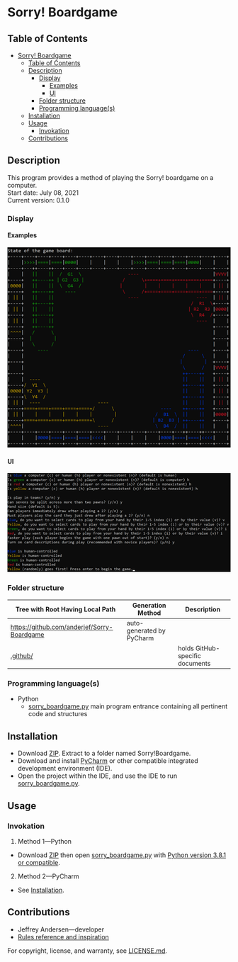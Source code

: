 # Sorry! Boardgame

## Table of Contents

- [Sorry! Boardgame](#sorry-boardgame)
  - [Table of Contents](#table-of-contents)
  - [Description](#description)
    - [Display](#display)
      - [Examples](#examples)
      - [UI](#ui)
    - [Folder structure](#folder-structure)
    - [Programming language(s)](#programming-languages)
  - [Installation](#installation)
  - [Usage](#usage)
    - [Invokation](#invokation)
  - [Contributions](#contributions)

## Description

This program provides a method of playing the Sorry! boardgame on a computer.  
Start date: July 08, 2021  
Current version: 0.1.0  

### Display

#### Examples

![Initial Board State (4-Player Game)](Picture1.png)

#### UI

![Sample Setup Steps](Picture2.png)

### Folder structure

| Tree with Root Having Local Path | Generation Method | Description |
| -------------------------------- | ----------------- | ----------- |
| <https://github.com/anderjef/Sorry-Boardgame> | auto-generated by PyCharm | <!-- --> |
| [.github/](.github/) | <!-- --> | holds GitHub-specific documents |

### Programming language(s)

- Python
	- [sorry_boardgame.py](sorry_boardgame.py) main program entrance containing all pertinent code and structures

## Installation

- Download [ZIP](https://github.com/anderjef/Sorry-Boardgame/archive/main.zip). Extract to a folder named Sorry!Boardgame.
- Download and install [PyCharm](https://www.jetbrains.com/pycharm/download/#section=windows) or other compatible integrated development environment (IDE).
- Open the project within the IDE, and use the IDE to run [sorry_boardgame.py](sorry_boardgame.py).

## Usage

### Invokation

1. Method 1&mdash;Python
  - Download [ZIP](https://github.com/anderjef/Sorry-Boardgame/archive/main.zip) then open [sorry_boardgame.py](sorry_boardgame.py) with [Python version 3.8.1 or compatible](https://www.python.org/downloads/).
2. Method 2&mdash;PyCharm
  - See [Installation](#installation).

## Contributions

- Jeffrey Andersen&mdash;developer
- [Rules reference and inspiration](https://www.hasbro.com/common/documents/dad288711c4311ddbd0b0800200c9a66/46ACC68319B9F36910005BB69E429D41.pdf)

For copyright, license, and warranty, see [LICENSE.md](LICENSE.md).